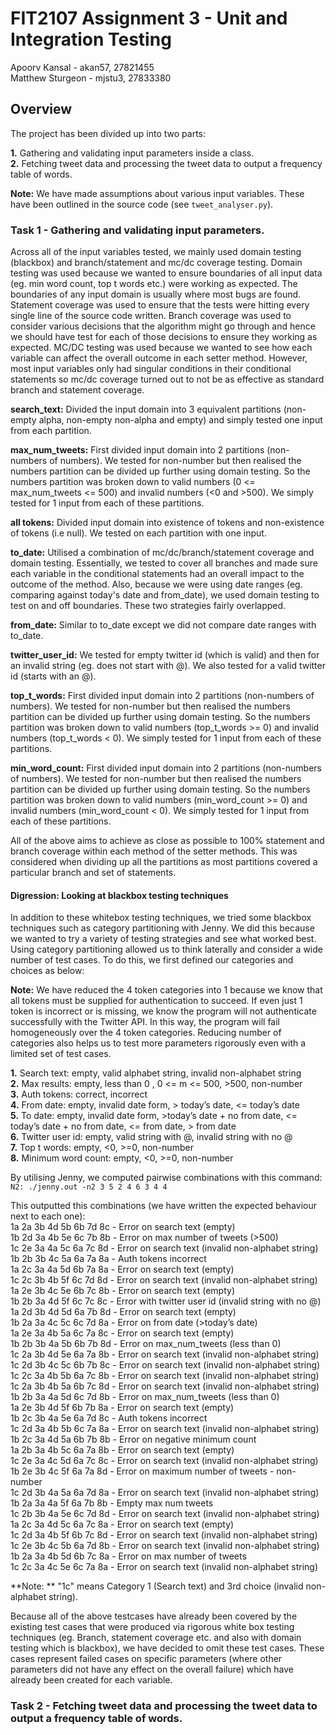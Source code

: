 # FIT2107 Assignment 3 - Unit and Integration Testing

Apoorv Kansal - akan57, 27821455 <br>
Matthew Sturgeon - mjstu3, 27833380

## Overview
The project has been divided up into two parts:

**1.** Gathering and validating input parameters inside a class. <br>
**2.** Fetching tweet data and processing the tweet data to output a frequency table of words.

**Note:** We have made assumptions about various input variables. These have been outlined in the source code (see ```tweet_analyser.py```).

### Task 1 - Gathering and validating input parameters.
Across all of the input variables tested, we mainly used domain testing (blackbox) and branch/statement and mc/dc coverage testing. Domain testing was used because we wanted to ensure boundaries of all input data (eg. min word count, top t words etc.) were working as expected. The boundaries of any input domain is usually where most bugs are found. Statement coverage was used to ensure that the tests were hitting every single line of the source code written. Branch coverage was used to consider various decisions that the algorithm might go through and hence we should have test for each of those decisions to ensure they working as expected. MC/DC testing was used because we wanted to see how each variable can affect the overall outcome in each setter method. However, most input variables only had singular conditions in their conditional statements so mc/dc coverage turned out to not be as effective as standard branch and statement coverage. 

**search_text:** Divided the input domain into 3 equivalent partitions (non-empty alpha, non-empty non-alpha and empty)
and simply tested one input from each partition.

**max_num_tweets:** First divided input domain into 2 partitions (non-numbers of numbers). We tested for
non-number but then realised the numbers partition can be divided up further using domain testing.
So the numbers partition was broken down to valid numbers (0 <= max_num_tweets <= 500) and invalid numbers (<0 and >500).
We simply tested for 1 input from each of these partitions.

**all tokens:** Divided input domain into existence of tokens and non-existence of tokens (i.e null). We tested on each
partition with one input.

**to_date:** Utilised a combination of mc/dc/branch/statement coverage and domain testing. Essentially, we tested to cover all branches and made sure each variable in the conditional statements had an overall impact to the outcome of the method. Also, because we were using date ranges (eg. comparing against today's date and from_date), we used domain testing to test on and off boundaries. These two strategies fairly overlapped.

**from_date:** Similar to to_date except we did not compare date ranges with to_date.

**twitter_user_id:** We tested for empty twitter id (which is valid) and then for an invalid string (eg. does not start with @).
We also tested for a valid twitter id (starts with an @).

**top_t_words:** First divided input domain into 2 partitions (non-numbers of numbers). We tested for
non-number but then realised the numbers partition can be divided up further using domain testing.
So the numbers partition was broken down to valid numbers (top_t_words >= 0) and invalid numbers (top_t_words < 0).
We simply tested for 1 input from each of these partitions.

**min_word_count:** First divided input domain into 2 partitions (non-numbers of numbers). We tested for
non-number but then realised the numbers partition can be divided up further using domain testing.
So the numbers partition was broken down to valid numbers (min_word_count >= 0) and invalid numbers (min_word_count < 0).
We simply tested for 1 input from each of these partitions.

All of the above aims to achieve as close as possible to 100% statement and branch coverage within each method of the setter methods. This was considered when dividing up all the partitions as most partitions covered a particular branch and set of statements.

#### Digression: Looking at blackbox testing techniques
In addition to these whitebox testing techniques, we tried some blackbox techniques such as category partitioning with Jenny. We did this because we wanted to try a variety of testing strategies and see what worked best. Using category partitioning allowed us to think laterally and consider a wide number of test cases. To do this, we first defined our categories and choices as below:

**Note:** We have reduced the 4 token categories into 1 because we know that all tokens must be supplied for authentication to succeed. If even just 1 token is
incorrect or is missing, we know the program will not authenticate successfully with the Twitter API. In this way, the program will fail homogeneously over the 4 token categories. Reducing number of categories also helps us to test more parameters rigorously even with a limited set of test cases.

**1.** Search text: empty, valid alphabet string, invalid non-alphabet string <br>
**2.** Max results: empty, less than 0 , 0 <= m <= 500, >500, non-number <br>
**3.** Auth tokens: correct, incorrect <br>
**4.** From date: empty, invalid date form, > today’s date, <= today’s date <br>
**5.** To date: empty, invalid date form, >today’s date + no from date, <= today’s date + no from date,  <= from date, > from date <br>
**6.** Twitter user id: empty, valid string with @, invalid string with no @ <br>
**7.** Top t words: empty, <0, >=0, non-number <br>
**8.** Minimum word count: empty, <0, >=0, non-number

By utilising Jenny, we computed pairwise combinations with this command: <br>
```N2: ./jenny.out -n2 3 5 2 4 6 3 4 4```

This outputted this combinations (we have written the expected behaviour next to each one): <br>
1a 2a 3b 4d 5b 6b 7d 8c	- Error on search text  (empty) <br>
1b 2d 3a 4b 5e 6c 7b 8b - Error on max number of tweets (>500) <br>
1c 2e 3a 4a 5c 6a 7c 8d - Error on search text (invalid non-alphabet string) <br>
 1b 2b 3b 4c 5a 6a 7a 8a - Auth tokens incorrect <br>
 1a 2c 3a 4a 5d 6b 7a 8a - Error on search text (empty) <br>
 1c 2c 3b 4b 5f 6c 7d 8d - Error on search text (invalid non-alphabet string) <br>
 1a 2e 3b 4c 5e 6b 7c 8b - Error on search text (empty) <br>
 1b 2b 3a 4d 5f 6c 7c 8c - Error with twitter user id (invalid string with no @) <br>
 1a 2d 3b 4d 5d 6a 7b 8d - Error on search text (empty) <br>
 1b 2a 3a 4c 5c 6c 7d 8a - Error on from date (>today’s date) <br>
 1a 2e 3a 4b 5a 6c 7a 8c - Error on search text (empty) <br>
 1b 2b 3b 4a 5b 6b 7b 8d - Error on max_num_tweets (less than 0) <br />
 1c 2a 3b 4d 5e 6a 7a 8b - Error on search text (invalid non-alphabet string) <br>
 1c 2d 3b 4c 5c 6b 7b 8c - Error on search text (invalid non-alphabet string) <br>
 1c 2c 3a 4b 5b 6a 7c 8b - Error on search text (invalid non-alphabet string) <br>
 1c 2a 3b 4b 5a 6b 7c 8d - Error on search text (invalid non-alphabet string) <br>
 1b 2b 3a 4a 5d 6c 7d 8b - Error on max_num_tweets (less than 0) <br>
 1a 2e 3b 4d 5f 6b 7b 8a - Error on search text (empty) <br>
 1b 2c 3b 4a 5e 6a 7d 8c - Auth tokens incorrect <br>
 1c 2d 3a 4b 5b 6c 7a 8a - Error on search text (invalid non-alphabet string) <br>
 1b 2c 3a 4d 5a 6b 7b 8b - Error on negative minimum count <br>
 1a 2b 3a 4b 5c 6a 7a 8b - Error on search text (empty) <br>
 1c 2e 3a 4c 5d 6a 7c 8c - Error on search text (invalid non-alphabet string) <br>
 1b 2e 3b 4c 5f 6a 7a 8d - Error on maximum number of tweets - non-number <br>
 1c 2d 3b 4a 5a 6a 7d 8a - Error on search text (invalid non-alphabet string) <br>
 1b 2a 3a 4a 5f 6a 7b 8b - Empty max num tweets <br>
 1c 2b 3b 4a 5e 6c 7d 8d - Error on search text (invalid non-alphabet string) <br>
 1a 2c 3a 4d 5c 6a 7c 8a - Error on search text (empty) <br>
 1c 2d 3a 4b 5f 6b 7c 8d - Error on search text (invalid non-alphabet string) <br>
 1c 2e 3b 4c 5b 6a 7d 8b - Error on search text (invalid non-alphabet string) <br>
 1b 2a 3a 4b 5d 6b 7c 8a - Error on max number of tweets <br>
 1c 2c 3a 4c 5e 6c 7a 8a - Error on search text (invalid non-alphabet string) <br>

**Note: ** "1c" means Category 1 (Search text) and 3rd choice (invalid non-alphabet string). <br>

Because all of the above testcases have already been covered by the existing test cases that were produced via rigorous white box testing techniques (eg. Branch, statement coverage etc. and also with domain testing which is blackbox), we have decided to omit these test cases. These cases represent failed cases on specific parameters (where other parameters did not have any effect on the overall failure) which have already been created for each variable.


### Task 2 - Fetching tweet data and processing the tweet data to output a frequency table of words.
